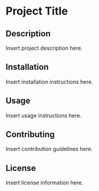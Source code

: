# Project Title

## Description

Insert project description here.

## Installation

Insert installation instructions here.

## Usage

Insert usage instructions here.

## Contributing

Insert contribution guidelines here.

## License

Insert license information here.
